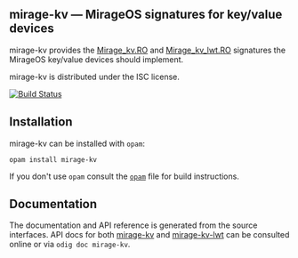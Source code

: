 ## mirage-kv — MirageOS signatures for key/value devices

mirage-kv provides the [Mirage_kv.RO][ro] and [Mirage_kv_lwt.RO][ro-lwt]
signatures the MirageOS key/value devices should implement.

mirage-kv is distributed under the ISC license.

[ro]: https://mirage.github.io/mirage-kv/mirage-kv/Mirage_kv/module-type-RO/index.html
[ro-lwt]: https://mirage.github.io/mirage-kv/mirage-kv-lwt/Mirage_kv_lwt/index.html#module-type-RO

[![Build Status](https://travis-ci.org/mirage/mirage-kv.svg?branch=master)](https://travis-ci.org/mirage/mirage-kv)

## Installation

mirage-kv can be installed with `opam`:

    opam install mirage-kv

If you don't use `opam` consult the [`opam`](opam) file for build
instructions.

## Documentation

The documentation and API reference is generated from the source
interfaces. API docs for both [mirage-kv][doc-mirage-kv] and
[mirage-kv-lwt][doc-mirage-kv-lwt] can be consulted online or via `odig
doc mirage-kv`.

[doc-mirage-kv]: http://docs.mirage.io/mirage-kv/
[doc-mirage-kv-lwt]: http://docs.mirage.io/mirage-kv-lwt/

